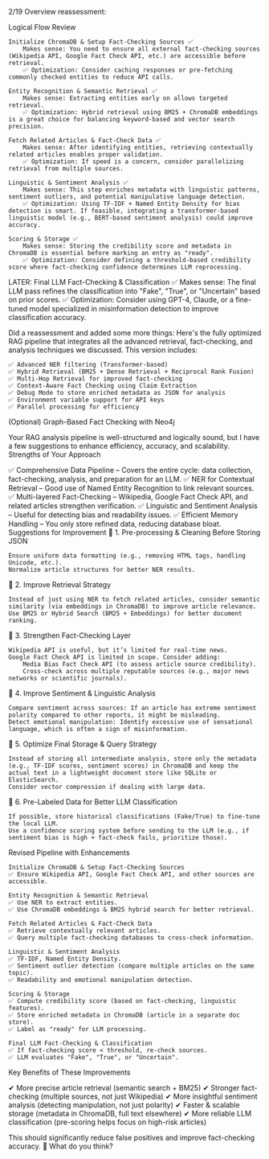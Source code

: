 2/19 Overview reassessment:

Logical Flow Review

    Initialize ChromaDB & Setup Fact-Checking Sources ✅
        Makes sense: You need to ensure all external fact-checking sources (Wikipedia API, Google Fact Check API, etc.) are accessible before retrieval.
        ✅ Optimization: Consider caching responses or pre-fetching commonly checked entities to reduce API calls.

    Entity Recognition & Semantic Retrieval ✅
        Makes sense: Extracting entities early on allows targeted retrieval.
        ✅ Optimization: Hybrid retrieval using BM25 + ChromaDB embeddings is a great choice for balancing keyword-based and vector search precision.

    Fetch Related Articles & Fact-Check Data ✅
        Makes sense: After identifying entities, retrieving contextually related articles enables proper validation.
        ✅ Optimization: If speed is a concern, consider parallelizing retrieval from multiple sources.

    Linguistic & Sentiment Analysis ✅
        Makes sense: This step enriches metadata with linguistic patterns, sentiment outliers, and potential manipulative language detection.
        ✅ Optimization: Using TF-IDF + Named Entity Density for bias detection is smart. If feasible, integrating a transformer-based linguistic model (e.g., BERT-based sentiment analysis) could improve accuracy.

    Scoring & Storage ✅
        Makes sense: Storing the credibility score and metadata in ChromaDB is essential before marking an entry as "ready".
        ✅ Optimization: Consider defining a threshold-based credibility score where fact-checking confidence determines LLM reprocessing.


LATER:
    Final LLM Fact-Checking & Classification ✅
        Makes sense: The final LLM pass refines the classification into "Fake", "True", or "Uncertain" based on prior scores.
        ✅ Optimization: Consider using GPT-4, Claude, or a fine-tuned model specialized in misinformation detection to improve classification accuracy.




Did a reassessment and added some more things:
Here's the fully optimized RAG pipeline that integrates all the advanced retrieval, fact-checking, and analysis techniques we discussed. This version includes:

    ✅ Advanced NER filtering (Transformer-based)
    ✅ Hybrid Retrieval (BM25 + Dense Retrieval + Reciprocal Rank Fusion)
    ✅ Multi-Hop Retrieval for improved fact-checking
    ✅ Context-Aware Fact Checking using Claim Extraction
    ✅ Debug Mode to store enriched metadata as JSON for analysis
    ✅ Environment variable support for API keys
    ✅ Parallel processing for efficiency

(Optional) Graph-Based Fact Checking with Neo4j







Your RAG analysis pipeline is well-structured and logically sound, but I have a few suggestions to enhance efficiency, accuracy, and scalability.
Strengths of Your Approach

✅ Comprehensive Data Pipeline – Covers the entire cycle: data collection, fact-checking, analysis, and preparation for an LLM.
✅ NER for Contextual Retrieval – Good use of Named Entity Recognition to link relevant sources.
✅ Multi-layered Fact-Checking – Wikipedia, Google Fact Check API, and related articles strengthen verification.
✅ Linguistic and Sentiment Analysis – Useful for detecting bias and readability issues.
✅ Efficient Memory Handling – You only store refined data, reducing database bloat.
Suggestions for Improvement
🔹 1. Pre-processing & Cleaning Before Storing JSON

    Ensure uniform data formatting (e.g., removing HTML tags, handling Unicode, etc.).
    Normalize article structures for better NER results.

🔹 2. Improve Retrieval Strategy

    Instead of just using NER to fetch related articles, consider semantic similarity (via embeddings in ChromaDB) to improve article relevance.
    Use BM25 or Hybrid Search (BM25 + Embeddings) for better document ranking.

🔹 3. Strengthen Fact-Checking Layer

    Wikipedia API is useful, but it’s limited for real-time news.
    Google Fact Check API is limited in scope. Consider adding:
        Media Bias Fact Check API (to assess article source credibility).
        Cross-check across multiple reputable sources (e.g., major news networks or scientific journals).

🔹 4. Improve Sentiment & Linguistic Analysis

    Compare sentiment across sources: If an article has extreme sentiment polarity compared to other reports, it might be misleading.
    Detect emotional manipulation: Identify excessive use of sensational language, which is often a sign of misinformation.

🔹 5. Optimize Final Storage & Query Strategy

    Instead of storing all intermediate analysis, store only the metadata (e.g., TF-IDF scores, sentiment scores) in ChromaDB and keep the actual text in a lightweight document store like SQLite or ElasticSearch.
    Consider vector compression if dealing with large data.

🔹 6. Pre-Labeled Data for Better LLM Classification

    If possible, store historical classifications (Fake/True) to fine-tune the local LLM.
    Use a confidence scoring system before sending to the LLM (e.g., if sentiment bias is high + fact-check fails, prioritize those).

Revised Pipeline with Enhancements

    Initialize ChromaDB & Setup Fact-Checking Sources
    ✅ Ensure Wikipedia API, Google Fact Check API, and other sources are accessible.

    Entity Recognition & Semantic Retrieval
    ✅ Use NER to extract entities.
    ✅ Use ChromaDB embeddings & BM25 hybrid search for better retrieval.

    Fetch Related Articles & Fact-Check Data
    ✅ Retrieve contextually relevant articles.
    ✅ Query multiple fact-checking databases to cross-check information.

    Linguistic & Sentiment Analysis
    ✅ TF-IDF, Named Entity Density.
    ✅ Sentiment outlier detection (compare multiple articles on the same topic).
    ✅ Readability and emotional manipulation detection.

    Scoring & Storage
    ✅ Compute credibility score (based on fact-checking, linguistic features).
    ✅ Store enriched metadata in ChromaDB (article in a separate doc store).
    ✅ Label as "ready" for LLM processing.

    Final LLM Fact-Checking & Classification
    ✅ If fact-checking score < threshold, re-check sources.
    ✅ LLM evaluates "Fake", "True", or "Uncertain".

Key Benefits of These Improvements

✔ More precise article retrieval (semantic search + BM25)
✔ Stronger fact-checking (multiple sources, not just Wikipedia)
✔ More insightful sentiment analysis (detecting manipulation, not just polarity)
✔ Faster & scalable storage (metadata in ChromaDB, full text elsewhere)
✔ More reliable LLM classification (pre-scoring helps focus on high-risk articles)

This should significantly reduce false positives and improve fact-checking accuracy. 🚀 What do you think?